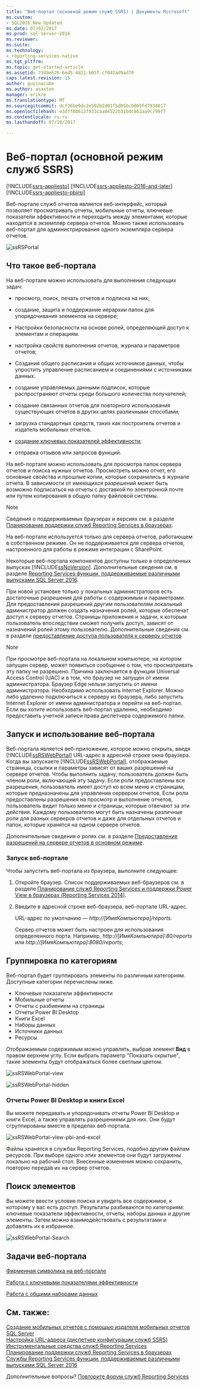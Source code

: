 ```yaml
---
title: "Веб-портал (основной режим служб SSRS) | Документы Microsoft"
ms.custom:
- SQL2016_New_Updated
ms.date: 07/02/2017
ms.prod: sql-server-2016
ms.reviewer: 
ms.suite: 
ms.technology:
- reporting-services-native
ms.tgt_pltfrm: 
ms.topic: get-started-article
ms.assetid: 7349e626-6ed5-4d21-b05f-cf042ad9ad70
caps.latest.revision: 15
author: guyinacube
ms.author: asaxton
manager: erikre
ms.translationtype: MT
ms.sourcegitcommit: dcf26be9dc2e502b2d01f5d05bcb005fd7938017
ms.openlocfilehash: e3dff8b613f933caa84522b31bdc862aa9c799f7
ms.contentlocale: ru-ru
ms.lasthandoff: 07/10/2017

---
```

<a id="web-portal-ssrs-native-mode" class="xliff"></a>

# Веб-портал (основной режим служб SSRS)

[!INCLUDE[ssrs-appliesto](../includes/ssrs-appliesto.md)] [!INCLUDE[ssrs-appliesto-2016-and-later](../includes/ssrs-appliesto-2016-and-later.md)] [!INCLUDE[ssrs-appliesto-pbirsi](../includes/ssrs-appliesto-pbirs.md)]

Веб-портале служб отчетов является веб-интерфейс, который позволяет просматривать отчеты, мобильные отчеты, ключевые показатели эффективности и переходить между элементами, которые находятся в экземпляр сервера отчетов. Можно также использовать веб-портал для администрирования одного экземпляра сервера отчетов.

![ssRSPortal](../reporting-services/media/ssrsportal.png)

<a id="what-is-the-web-portal" class="xliff"></a>

## Что такое веб-портала

На веб-портале можно использовать для выполнения следующих задач:

- просмотр, поиск, печать отчетов и подписка на них;

- создание, защита и поддержание иерархии папок для упорядочивания элементов на сервере;

- Настройки безопасности на основе ролей, определяющей доступ к элементам и операциям.

- настройка свойств выполнения отчетов, журнала и параметров отчетов;

- Создания общего расписания и общих источников данных, чтобы упростить управление расписанием и соединениями с источниками данных.

- создание управляемых данными подписок, которые распространяют отчеты среди большого количества получателей;

- создание связанных отчетов для повторного использования существующих отчетов в других целях различными способами;

- загрузка стандартных средств, таких как построитель отчетов и издатель мобильных отчетов.

- [создание ключевых показателей эффективности](../reporting-services/working-with-kpis-in-reporting-services.md);

- отправка отзывов или запросов функций.

На веб-портале можно использовать для просмотра папок сервера отчетов и поиска нужных отчетов. Просмотреть можно отчет, его основные свойства и прошлые копии, которые сохранились в журнале отчета. В зависимости от имеющихся разрешений может быть возможно подписаться на отчеты с доставкой по электронной почте или путем копирования в общую папку файловой системы.

> [!NOTE]
> Сведения о поддерживаемых браузерах и версиях см. в разделе [Планирование поддержки служб Reporting Services в браузерах](../reporting-services/browser-support-for-reporting-services-and-power-view.md).

На веб-портале используется только для сервера отчетов, работающем в собственном режиме. Он не поддерживается для сервера отчетов, настроенного для работы в режиме интеграции с SharePoint.

Некоторые веб-портала компонентов доступны только в определенных выпусках [!INCLUDE[ssNoVersion](../includes/ssnoversion.md)]. Дополнительные сведения см. в разделе [Reporting Services функции, поддерживаемые различными выпусками SQL Server 2016](../reporting-services/reporting-services-features-supported-by-the-editions-of-sql-server-2016.md).

При новой установке только у локальных администраторов есть достаточные разрешения для работы с содержимым и параметрами. Для предоставления разрешений другим пользователям локальный администратор должен создать назначения ролей, которые обеспечат доступ к серверу отчетов. Страницы приложения и задачи, к которым пользователь впоследствии сможет получить доступ, зависят от назначений ролей этому пользователю. Дополнительные сведения см. в разделе [предоставление доступа пользователя к серверу отчетов](security/grant-user-access-to-a-report-server-report-manager.md)

> [!NOTE]
> При просмотре веб-портала на локальном компьютере, на котором запущен сервер, может появиться сообщение о том, что просматривать эту папку не разрешено. Причина заключается в функции Universal Access Control (UAC) и в том, что браузер не запущен от имени администратора. Браузер Edge нельзя запустить от имени администратора. Необходимо использовать Internet Explorer. Можно либо удаленно подключиться к серверу из браузера, либо запустить Internet Explorer от имени администратора и перейти на веб-портал. Если вы хотите использовать веб-портал удаленно, необходимо предоставить учетной записи права диспетчера содержимого папки.  

<a id="start-and-use-the-web-portal" class="xliff"></a>

## Запуск и использование веб-портала

Веб-портала является веб-приложение, которое можно открыть, введя [!INCLUDE[ssRSWebPortal](../includes/ssrswebportal.md)] URL-адрес в адресной строке окна браузера. Когда вы запускаете [!INCLUDE[ssRSWebPortal](../includes/ssrswebportal.md)], отображаемые страницы, ссылки и параметры зависят от ваших разрешений на сервере отчетов. Чтобы выполнить задачу, пользователь должен быть членом роли, включающей эту задачу.  Если роли предоставлены все разрешения, пользователь имеет доступ ко всем меню и страницам, которые предназначены для управления сервером отчетов. Если роли предоставлены разрешения на просмотр и выполнение отчетов, пользователь видит только меню и страницы, которые отвечают за эти действия. Каждому пользователю могут быть назначены различные роли для разных серверов отчетов и даже для отдельных отчетов и папок, которые хранятся на одном сервере отчетов.

Дополнительные сведения о ролях см. в разделе [Предоставление разрешений на сервере отчетов в основном режиме](../reporting-services/security/granting-permissions-on-a-native-mode-report-server.md).

<a id="start-the-web-portal" class="xliff"></a>

### Запуск веб-портале

Чтобы запустить веб-портала из браузера, выполните следующее:

1. Откройте браузер. Список поддерживаемых веб-браузеров см. в разделе [Планирование служб Reporting Services и поддержки Power View в браузерах (Reporting Services 2014)](../reporting-services/browser-support-for-reporting-services-and-power-view.md).

2. Введите в адресной строке веб-браузера, веб-портале URL-адрес.

    URL-адрес по умолчанию — *http://[ИмяКомпьютера]/reports*.

    Сервер отчетов может быть настроен для использования определенного порта. Например, *http://[ИмяКомпьютера]:80/reports* или *http://[ИмяКомпьютера]:8080/reports*;

<a id="grouping-by-categories" class="xliff"></a>

## Группировка по категориям

Веб-портал будет группировать элементы по различным категориям. Доступные категории перечислены ниже.

- Ключевые показатели эффективности
- Мобильные отчеты
- Отчеты с разбиением на страницы
- Отчеты Power BI Desktop
- Книги Excel
- Наборы данных
- Источники данных
- Ресурсы

Отображаемым содержимым можно управлять, выбрав элемент **Вид** в правом верхнем углу. Если выбрать параметр "Показать скрытые", такие элементы будут отображаться более светлым цветом.

![ssRSWebPortal-view](../reporting-services/media/ssrswebportal-view.png)

![ssRSWebPortal-hidden](../reporting-services/media/ssrswebportal-hidden.png)

<a id="power-bi-desktop-reports-and-excel-workbooks" class="xliff"></a>

### Отчеты Power BI Desktop и книги Excel

Вы можете передавать и упорядочивать отчеты Power BI Desktop и книги Excel, а также управлять разрешениями для них. Они будут сгруппированы вместе в пределах веб-портала.

![ssRSWebPortal-view-pbi-and-excel](../reporting-services/media/ssrswebportal-view-pbi-and-excel.png)

Файлы хранятся в службах Reporting Services, подобно другим файлам ресурсов. При выборе одного этих элементов они будут загружены локально на рабочий стол. Внесенные изменения можно сохранить, повторно передав их на сервер отчетов.

<a id="search-for-items" class="xliff"></a>

## Поиск элементов

Вы можете ввести условие поиска и увидеть все содержимое, к которому у вас есть доступ. Результаты разбиваются по категориям: ключевые показатели эффективности, отчеты, наборы данных и другие элементы. Затем можно взаимодействовать с результатами и добавлять их в избранное.

![ssRSWebPortal-Search](../reporting-services/media/ssrswebportal-search.png)

<a id="web-portal-tasks" class="xliff"></a>

## Задачи веб-портала

[Фирменная символика на веб-портале](../reporting-services/branding-the-web-portal.md)

[Работа с ключевыми показателями эффективности](../reporting-services/working-with-kpis-in-reporting-services.md)

[Работа с общими наборами данных](../reporting-services/work-with-shared-datasets-web-portal.md)

<a id="see-also" class="xliff"></a>

## См. также:

[Создание мобильных отчетов с помощью издателя мобильных отчетов SQL Server](../reporting-services/mobile-reports/create-mobile-reports-with-sql-server-mobile-report-publisher.md)  
[Настройка URL-адреса (диспетчер конфигурации служб SSRS)](../reporting-services/install-windows/configure-a-url-ssrs-configuration-manager.md)  
[Инструментальные средства служб Reporting Services](../reporting-services/tools/reporting-services-tools.md)  
[Планирование поддержки служб Reporting Services в браузерах](../reporting-services/browser-support-for-reporting-services-and-power-view.md)  
[Службы Reporting Services функции, поддерживаемые различными выпусками SQL Server 2016](../reporting-services/reporting-services-features-supported-by-the-editions-of-sql-server-2016.md)  

Дополнительные вопросы? [Повторите форум служб Reporting Services](http://go.microsoft.com/fwlink/?LinkId=620231)
